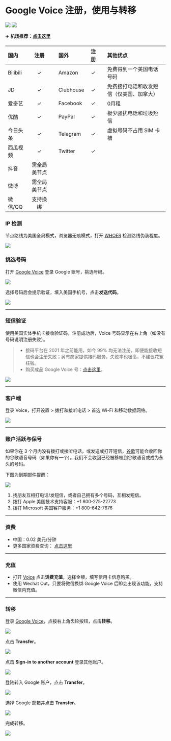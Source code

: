 # Google Voice 注册，使用与转移

[![](https://img.shields.io/badge/Telegram-电报群-27A1D8)](https://t.me/V2EXPro)
[![](https://img.shields.io/badge/Twitter-推特-1E9BF1)](https://twitter.com/xhqliu)

✈️ **机场推荐：[点击这里](https://qingmai.tk/2021/12/14/justmysocks/)**


| 国内     |     注册     | |国外       | 注册 | |其他优点                                 |
| :------- | :----------: | :----------: | :--------- | :--: | :--------- |:--------------------------------------- |
| Bilibili |      ✓       | |Amazon     |  ✓   | |免费得到一个美国电话号码                 |
| JD       |      ✓       | |Clubhouse |  ✓   | |免费接打电话和收发短信（仅美国、加拿大） |
| 爱奇艺   |      ✓       | |Facebook   |  ✓   | |0月租                                    |
| 优酷     |      ✓       | |PayPal     |  ✓   | |极少骚扰电话和垃圾短信                   |
| 今日头条 |      ✓       | |Telegram   |  ✓   | |虚拟号码不占用 SIM 卡槽                  |
| 西瓜视频 |      ✓       | |Twitter    |  ✓   | |                                         |
| 抖音     | 需全局美节点 |   |         |      |   |                                       |
| 微博     | 需全局美节点 |   |         |      |   |                                       |
| 微信/QQ  |   支持换绑   |   |         |      |   |                                       

### IP 检测

节点路线为美国全局模式，浏览器无痕模式，打开  [WHOER](https://whoer.net)  检测路线伪装程度。

![](https://i.imgur.com/cvJ5I32.jpg)


### 挑选号码

打开 [Google Voice](https://voice.google.com/) 登录 Google 账号，挑选号码。

![](https://i.loli.net/2021/03/02/jeDNBWAMYazm6ko.png)


选择号码后会提示验证，填入美国手机号，点击**发送代码**。

![](https://i.loli.net/2021/03/02/Bd2OEmhbHKrlzX7.png)

---
### 短信验证
 


使用美国实体手机卡接收验证码，注册成功后，Voice 号码显示在右上角（如没有号码说明注册失败）。

> * 接码平台在 2021 年之前能用，如今 99% 均无法注册，即便能接收短信也会注册失败；另有商家提供接码服务，失败率也极高，不建议花冤枉钱。  
> * 购买成品 Google Voice 号：[点击这里](https://t.me/gv1688)。

![](https://tva4.sinaimg.cn/large/008aobiRgy1gmhm3prql2j31qi124wlf.jpg)

---

### 客户端

登录 Voice，打开设置 > 拨打和接听电话 > 首选 Wi-Fi 和移动数据网络。

![](https://i.loli.net/2021/03/02/TM7HSyVJK5fbnCQ.png)

---

### 账户活跃与保号
如果你在 3 个月内没有拨打或接听电话，或发送或打开短信，[谷歌](https://support.google.com/voice/answer/9230450?hl=en&ref_topic=9273222#:~:text=Google%20Voice%20Service.-,Account%20Inactivity,-Google%20may%20reclaim)可能会收回你的谷歌语音号码（如果你有一个）。我们不会收回已经被移植到谷歌语音或成为永久的号码。

下图为到期邮件提醒：

![](https://i.imgur.com/kZualA4.jpg)

1. 找朋友互相打电话/发短信，或者自己拥有多个号码，互相发短信。
2. 拨打 Apple 美国技术支持客服：+1 800-275-22773
3. 拨打 Microsoft 美国客户服务：+1 800-642-7676

---

### 资费

* 中国：0.02 美元/分钟
* 更多国家资费查询： [点击这里](https://voice.google.com/u/0/rates?pli=1)

---

### 充值

* 打开 [Voice](https://voice.google.com/u/3/billing) 点击**话费充值**，选择金额，填写信用卡信息购买。
* 使用 Wechat Out，只要将微信换绑 Google Voice 后即会出现该功能，支持微信内充值。

---

### 转移

登录 [Google Voice](https://voice.google.com/u/0/messages)，点按右上角齿轮按钮，点击**转移**。

![](https://tvax4.sinaimg.cn/large/008eZBHKly1gpa20c1375j31vg1480uc.jpg)



点击 **Transfer**。

![](https://tvax3.sinaimg.cn/large/008eZBHKly1gpa20iay7dj31uy146jt3.jpg)



点击 **Sign-in to another account** 登录其他账户。

![](https://tvax1.sinaimg.cn/large/008eZBHKly1gpa232mh2sj31uy146whk.jpg)



登陆转入 Google 账户，点击 **Transfer**。

![](https://tva4.sinaimg.cn/large/008eZBHKly1gpa20srh3uj31jq0jaweu.jpg)



选择 Google 邮箱并点击 **Transfer**。

![](https://tvax2.sinaimg.cn/large/008eZBHKly1gpa20ximnkj31tk168tbl.jpg)

完成转移。

![](https://tva1.sinaimg.cn/large/008eZBHKly1gpa2120zx9j30yy0est9b.jpg)
